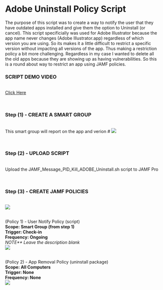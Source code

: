 <h1>Adobe Uninstall Policy Script</h1>

The purpose of this script was to create a way to notify the user that they have outdated apps installed and give them the option to Uninstall (or cancel).  This script specificially was used for Adobe Illustrator because the app name never changes (Adobe Illustrator.app) regardless of which version you are using.  So its makes it a little difficult to restrict a specific version without impacting all versions of the app.  Thus making a restriction policy a bit more challenging.  Regardless in my case I wanted to delete all the old apps because they are showing up as having vulnerabilities.  So this is a round about way to restrict an app using JAMF policies.

<b><h3>SCRIPT DEMO VIDEO</h3></b><br>
<a href ="https://github.com/stuutz/JAMF-Scripts/blob/master/Adobe_App_Uninstall_Script/Adobe_App_Uninstall_Script_demo.mp4">Click Here</a>

<br><b><h3>Step (1) - CREATE A SMART GROUP</h3></b><br>
This smart group will report on the app and verion #
<img src="https://github.com/stuutz/JAMF-Scripts/blob/master/Adobe_App_Uninstall_Script/smartgroup.png">

<br><b><h3>Step (2) - UPLOAD SCRIPT</h3></b><br>
Upload the JAMF_Message_PID_Kill_ADOBE_Uninstall.sh script to JAMF Pro


<br><b><h3>Step (3) - CREATE JAMF POLICIES</h3></b><br>
<img src="https://github.com/stuutz/JAMF-Scripts/blob/master/Adobe_App_Uninstall_Script/workflow.png">


<br>(Policy 1) - User Notify Policy (script)<br>
<b>Scope: Smart Group (from step 1)<br>
Trigger: Check-in<br>
Frequency: Ongoing<br></b>
<i>NOTE** Leave the description blank</i><br>
<img src="https://github.com/stuutz/JAMF-Scripts/blob/master/Adobe_App_Uninstall_Script/policy_script_info.png">

<br>(Policy 2) - App Removal Policy (uninstall package)<br>
<b>Scope: All Computers<br>
Trigger: None<br>
Frequency: None<br></b>
<img src="https://github.com/stuutz/JAMF-Scripts/blob/master/Adobe_App_Uninstall_Script/uninstallerpackage.png">
